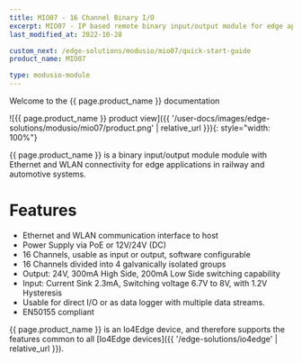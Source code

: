 ```yaml
---
title: MIO07 - 16 Channel Binary I/O
excerpt: MIO07 - IP based remote binary input/output module for edge applications in railway and automotive systems
last_modified_at: 2022-10-28

custom_next: /edge-solutions/modusio/mio07/quick-start-guide
product_name: MIO07

type: modusio-module
---
```


Welcome to the {{ page.product_name }} documentation

![{{ page.product_name }} product view]({{ '/user-docs/images/edge-solutions/modusio/mio07/product.png' | relative_url }}){: style="width: 100%"}


{{ page.product_name }} is a binary input/output module module with Ethernet and WLAN connectivity for edge applications in railway and automotive systems.

# Features

* Ethernet and WLAN communication interface to host
* Power Supply via PoE or 12V/24V (DC)
* 16 Channels, usable as input or output, software configurable
* 16 Channels divided into 4 galvanically isolated groups
* Output: 24V, 300mA High Side, 200mA Low Side switching capability
* Input: Current Sink 2.3mA, Switching voltage 6.7V to 8V, with 1.2V Hysteresis
* Usable for direct I/O or as data logger with multiple data streams.
* EN50155 compliant

{{ page.product_name }} is an Io4Edge device, and therefore supports the features common to all [Io4Edge devices]({{ '/edge-solutions/io4edge' | relative_url }}).
